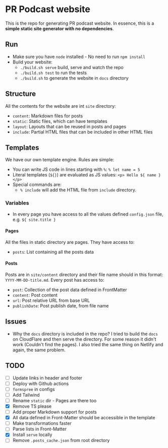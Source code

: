 # PR Podcast website

This is the repo for generating PR podcast website.
In essence, this is a __simple static site generator with no dependencies__.

## Run
- Make sure you have `node` installed - No need to run `npm install`
- Build your website:
    - `./build.sh serve` build, serve and watch the repo
    - `./build.sh test` to run the tests
    - `./build.sh` to generate the website in `docs` directory

## Structure
All the contents for the website are int `site` directory:
- `content`: Markdown files for posts
- `static`: Static files, which can have templates
- `layout`: Layouts that can be reused in posts and pages
- `include`: Partial HTML files that can be included in other HTML files

## Templates
We have our own template engine. Rules are simple:
- You can write JS code in lines starting with `%`: `% let name = 5`
- Literal templates (`${}`) are evaluated as JS values: `<p> Hello ${ name }</p>`
- Special commands are:
    - `% include` will add the HTML file from `include` directory.

### Variables
- In every page you have access to all the values defined `config.json` file, e.g. `${ site.title }`

#### Pages
All the files in static directory are pages. They have access to:
- `posts`: List containing all the posts data

#### Posts
Posts are in `site/content` directory and their file name should in this format: `YYYY-MM-DD-title.md`. Every post has access to:
- `post`: Collection of the post data defined in FrontMatter
- `content`: Post content
- `url`: Post relative URL from base URL
- `publishDate`: Post publish date, from file name

## Issues
- Why the `docs` directory is included in the repo?
I tried to build the `docs` on CloudFlare and then serve the directory. For some reason it didn't work (Couldn't find the pages). I also tried the same thing on Netlify and again, the same problem.

## TODO
- [ ] Update links in header and footer
- [ ] Deploy with Github actions
- [ ] `formspree` in configs
- [ ] Add Tailwind
- [ ] Rename `static` dir - Pages are there too
- [X] Remove TS please
- [ ] Add proper Markdown support for posts
- [X] All data defined in Front-Matter should be accessible in the template
- [ ] Make transformations faster
- [ ] Parse lists in Front-Matter
- [X] Install `serve` locally
- [ ] Remove `.posts_cache.json` from root directory

